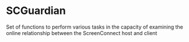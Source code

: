 # SCGuardian
Set of functions to perform various tasks in the capacity of examining the online relationship between the ScreenConnect host and client
